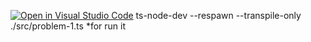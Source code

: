[![Open in Visual Studio Code](https://classroom.github.com/assets/open-in-vscode-2e0aaae1b6195c2367325f4f02e2d04e9abb55f0b24a779b69b11b9e10269abc.svg)](https://classroom.github.com/online_ide?assignment_repo_id=16978338&assignment_repo_type=AssignmentRepo)
ts-node-dev --respawn --transpile-only ./src/problem-1.ts 
*for run it
